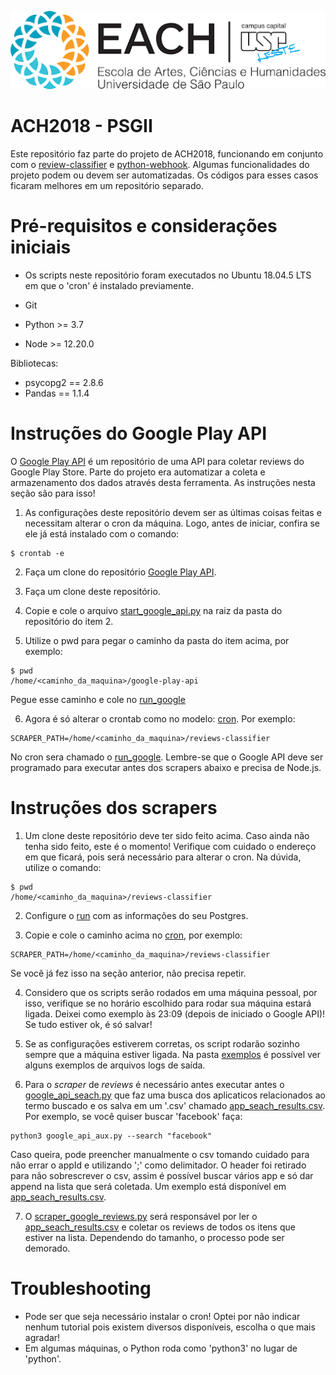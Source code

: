 ![EACH-USP](./imagens/each.png)

# ACH2018 - PSGII

Este repositório faz parte do projeto de ACH2018,  funcionando em conjunto com o [review-classifier](https://github.com/mautoz/reviews-classifier) e [python-webhook](https://github.com/mautoz/python-webhook).
Algumas funcionalidades do projeto podem ou devem ser automatizadas. Os códigos para esses casos ficaram melhores em um repositório separado.


# Pré-requisitos e considerações iniciais

- Os scripts neste repositório foram executados no Ubuntu 18.04.5 LTS em que o 'cron' é instalado previamente.

- Git
- Python >= 3.7
- Node >= 12.20.0

Bibliotecas:
- psycopg2 == 2.8.6
- Pandas == 1.1.4


# Instruções do Google Play API

O [Google Play API](https://github.com/facundoolano/google-play-api) é um repositório de uma API para coletar reviews do Google Play Store. Parte do projeto era automatizar a coleta e armazenamento dos dados através desta ferramenta. As instruções nesta seção são para isso!

1. As configurações deste repositório devem ser as últimas coisas feitas e necessitam alterar o cron da máquina. Logo, antes de iniciar, confira se ele já está instalado com o comando:
```
$ crontab -e
```

2. Faça um clone do repositório [Google Play API](https://github.com/facundoolano/google-play-api).

3. Faça um clone deste repositório.

4. Copie e cole o arquivo [start_google_api.py](./start_google_api.py) na raiz da pasta do repositório do item 2.

5. Utilize o pwd para pegar o caminho da pasta do item acima, por exemplo:
```
$ pwd
/home/<caminho_da_maquina>/google-play-api
```
Pegue esse caminho e cole no [run_google](run_google)

6. Agora é só alterar o crontab como no modelo: [cron](crontab). Por exemplo:
```
SCRAPER_PATH=/home/<caminho_da_maquina>/reviews-classifier
```
No cron sera chamado o [run_google](run_google). Lembre-se que o Google API deve ser programado para executar antes dos scrapers abaixo e precisa de Node.js.

# Instruções dos scrapers

1. Um clone deste repositório deve ter sido feito acima. Caso ainda não tenha sido feito, este é o momento! Verifique com cuidado o endereço em que ficará, pois será necessário para alterar o cron. Na dúvida, utilize o comando:
```
$ pwd
/home/<caminho_da_maquina>/reviews-classifier
```

2. Configure o [run](run) com as informações do seu Postgres.

3. Copie e cole o caminho acima no [cron](crontab), por exemplo:
```
SCRAPER_PATH=/home/<caminho_da_maquina>/reviews-classifier
```
Se você já fez isso na seção anterior, não precisa repetir.

4. Considero que os scripts serão rodados em uma máquina pessoal, por isso, verifique se no horário escolhido para rodar sua máquina estará ligada. Deixei como exemplo às 23:09 (depois de iniciado o Google API)! Se tudo estiver ok, é só salvar!

5. Se as configurações estiverem corretas, os script rodarão sozinho sempre que a máquina estiver ligada. Na pasta [exemplos](/exemplos) é possível ver alguns exemplos de arquivos logs de saída.

6. Para o _scraper_ de _reviews_ é necessário antes executar antes o [google_api_seach.py](./google_api_seach.py) que faz uma busca dos aplicaticos relacionados ao termo buscado e os salva em um '.csv' chamado [app_seach_results.csv](./app_seach_results.csv). Por exemplo, se você quiser buscar 'facebook' faça:
```
python3 google_api_aux.py --search "facebook"
```
Caso queira, pode preencher manualmente o csv tomando cuidado para não errar o appId e utilizando ';' como delimitador. O header foi retirado para não sobrescrever o csv, assim é possível buscar vários app e só dar append na lista que será coletada. 
Um exemplo está disponível em [app_seach_results.csv](/app_seach_results.csv).

7. O [scraper_google_reviews.py](./scraper_google_reviews.py) será responsável por ler o [app_seach_results.csv](./app_seach_results.csv) e coletar os reviews de todos os itens que estiver na lista. Dependendo do tamanho, o processo pode ser demorado.

# Troubleshooting

- Pode ser que seja necessário instalar o cron! Optei por não indicar nenhum tutorial pois existem diversos disponíveis, escolha o que mais agradar!
- Em algumas máquinas, o Python roda como 'python3' no lugar de 'python'.
